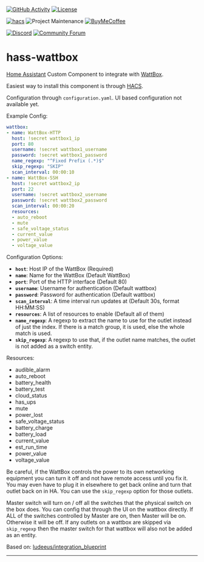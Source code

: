 [![GitHub Activity][commits-shield]][commits]
[![License][license-shield]](LICENSE)

[![hacs][hacsbadge]][hacs]
![Project Maintenance][maintenance-shield]
[![BuyMeCoffee][buymecoffeebadge]][buymecoffee]

[![Discord][discord-shield]][discord]
[![Community Forum][forum-shield]][forum]

# hass-wattbox

[Home Assistant](home-assistant) Custom Component to integrate with [WattBox][wattbox].

Easiest way to install this component is through [HACS][hacs].

Configuration through `configuration.yaml`. UI based configuration not available yet.

Example Config:

```yaml
wattbox:
- name: WattBox-HTTP
  host: !secret wattbox1_ip
  port: 80
  username: !secret wattbox1_username
  password: !secret wattbox1_password
  name_regexp: "^Fixed Prefix (.*)$"
  skip_regexp: "SKIP"
  scan_interval: 00:00:10
- name: WattBox-SSH
  host: !secret wattbox2_ip
  port: 22
  username: !secret wattbox2_username
  password: !secret wattbox2_password
  scan_interval: 00:00:20
  resources:
  - auto_reboot
  - mute
  - safe_voltage_status
  - current_value
  - power_value
  - voltage_value
```

Configuration Options:

- **`host`**: Host IP of the WattBox (Required)
- **`name`**: Name for the WattBox (Default WattBox)
- **`port`**: Port of the HTTP interface (Default 80)
- **`username`**: Username for authentication (Default wattbox)
- **`password`**: Password for authentication (Default wattbox)
- **`scan_interval`**: A time interval run updates at (Default 30s, format HH:MM:SS)
- **`resources`**: A list of resources to enable (Default all of them)
- **`name_regexp`**: A regexp to extract the name to use for the outlet instead of just the index. If there is a match group, it is used, else the whole match is used.
- **`skip_regexp`**: A regexp to use that, if the outlet name matches, the outlet is not added as a switch entity.

Resources:

- audible_alarm
- auto_reboot
- battery_health
- battery_test
- cloud_status
- has_ups
- mute
- power_lost
- safe_voltage_status
- battery_charge
- battery_load
- current_value
- est_run_time
- power_value
- voltage_value

Be careful, if the WattBox controls the power to its own networking equipment you can turn it off and not have remote access until you fix it. You may even have to plug it in elsewhere to get back online and turn that outlet back on in HA. You can use the `skip_regexp` option for those outlets.

Master switch will turn on / off all the switches that the physical switch on the box does. You can config that through the UI on the wattbox directly. If ALL of the switches controlled by Master are on, then Master will be on. Otherwise it will be off. If any outlets on a wattbox are skipped via `skip_regexp` then
the master switch for that wattbox will also not be added as an entity.

Based on: [ludeeus/integration_blueprint][blueprint]

<!---->

---

[wattbox]: https://www.snapav.com/shop/en/snapav/wattbox
[hacs]: https://hacs.xyz/
[blueprint]: https://github.com/ludeeus/integration_blueprint
[buymecoffee]: https://www.buymeacoffee.com/eseglem
[buymecoffeebadge]: https://img.shields.io/badge/buy%20me%20a%20coffee-donate-yellow
[commits-shield]: https://img.shields.io/github/last-commit/chorty/hass-wattbox
[commits]: https://github.com/chorty/hass-wattbox/commits/master
[discord]: https://discord.gg/Qa5fW2R
[discord-shield]: https://img.shields.io/discord/330944238910963714
[forum-shield]: https://img.shields.io/badge/community-forum-brightgreen
[forum]: https://community.home-assistant.io/
[license-shield]: https://img.shields.io/github/license/chorty/hass-wattbox
[maintenance-shield]: https://img.shields.io/badge/maintainer-Erik%20Seglem%20%40Bedon292-blue
[hacs]: https://github.com/custom-components/hacs
[hacsbadge]: https://img.shields.io/badge/HACS-Custom-orange
[home-assistant]: https://github.com/home-assistant/core
